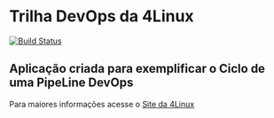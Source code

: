 # Trilha DevOps da 4Linux

<!-- Altere a Flag abaixo com sua URL do Travis -->
[![Build Status](https://travis-ci.org/dorimarcolino/DevOpsLab-HelloWorld.svg?branch=master)](https://travis-ci.org/dorimarcolino/DevOpsLab-HelloWorld)

## Aplicação criada para exemplificar o Ciclo de uma PipeLine DevOps


Para maiores informações acesse o [Site da 4Linux](https://www.4linux.com.br/cursos/devops)
